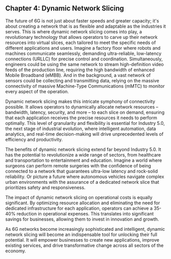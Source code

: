 ## Chapter 4: Dynamic Network Slicing

The future of 6G is not just about faster speeds and greater capacity; it's about creating a network that is as flexible and adaptable as the industries it serves. This is where dynamic network slicing comes into play, a revolutionary technology that allows operators to carve up their network resources into virtual slices, each tailored to meet the specific needs of different applications and users. Imagine a factory floor where robots and machines communicate seamlessly, demanding ultra-reliable, low-latency connections (URLLC) for precise control and coordination.  Simultaneously, engineers could be using the same network to stream high-definition video feeds of the production line, requiring the high bandwidth of enhanced Mobile Broadband (eMBB). And in the background, a vast network of sensors could be collecting and transmitting data, relying on the massive connectivity of massive Machine-Type Communications (mMTC) to monitor every aspect of the operation.  

Dynamic network slicing makes this intricate symphony of connectivity possible. It allows operators to dynamically allocate network resources – bandwidth, latency, security, and more – to each slice on demand, ensuring that each application receives the precise resources it needs to perform optimally. This level of granularity and flexibility is essential for Industry 5.0, the next stage of industrial evolution, where intelligent automation, data analytics, and real-time decision-making will drive unprecedented levels of efficiency and productivity.

The benefits of dynamic network slicing extend far beyond Industry 5.0. It has the potential to revolutionize a wide range of sectors, from healthcare and transportation to entertainment and education. Imagine a world where surgeons can perform remote surgeries with the confidence of being connected to a network that guarantees ultra-low latency and rock-solid reliability. Or picture a future where autonomous vehicles navigate complex urban environments with the assurance of a dedicated network slice that prioritizes safety and responsiveness.

The impact of dynamic network slicing on operational costs is equally significant. By optimizing resource allocation and eliminating the need for dedicated infrastructure for each application, operators can achieve a 35-40% reduction in operational expenses. This translates into significant savings for businesses, allowing them to invest in innovation and growth.

As 6G networks become increasingly sophisticated and intelligent, dynamic network slicing will become an indispensable tool for unlocking their full potential. It will empower businesses to create new applications, improve existing services, and drive transformative change across all sectors of the economy.
